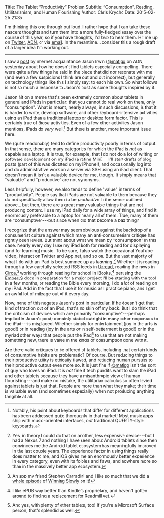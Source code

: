 Title: The Tablet “Productivity” Problem
Subtitle: “Consumption”, Reading, Utilitarianism, and Human Flourishing
Author: Chris Krycho
Date: 2015-02-25 21:35

I'm thinking this one through out loud. I rather hope that I can take these nascent thoughts and turn them into a more fully-fledged essay over the course of this year, so if you have thoughts, I'd *love* to hear them. Hit me up on [Twitter], [ADN], or via [email]. In the meantime... consider this a rough draft of a larger idea I'm working out.

[Twitter]: https://twitter.com/chriskrycho
[ADN]: https://alpha.app.net/chriskrycho
[email]: mailto:chris@krycho.com

---

I saw a [post] by internet acquaintance Jason Irwin ([\@matigo] on ADN) yesterday about how he doesn't find tablets especially compelling. There were quite a few things he said in the piece that did *not* resonate with me (and even a few suspicions I think are out and out incorrect), but generally on technology things like this I simply say: to each his own. So what follows is not so much a response to Jason's post as some thoughts inspired by it.

[post]: https://jasonirwin.ca/2015/02/24/whats-a-tablet-for/
[\@matigo]: https://alpha.app.net/matigo

Jason hit on a meme that's been extremely common about tablets in general and iPads in particular: that you cannot do real work on them, only "consumption". What is meant, nearly always, in such discussions, is that it is harder to write, develop software, and other keyboard-intensive activities using an iPad than a traditional laptop or desktop form factor. This is certainly true of *those* activities. Even of a few other activities Jason mentions, iPads do *very* well.[^music] But there is another, more important issue here.

We (quite readonably) tend to define productivity poorly in terms of output. In that sense, there are many categories for which the iPad is *not* as capable as a laptop. It is true, for example, that I do not do a lot of writing or software development on my iPad (a retina Mini)---I'll start drafts of blog posts (part of this was dictated on my iPhone!), and occasionally log into and do administrative work on a server via SSH using an iPad client. That doesn't mean it isn't a valuable device for me, though. It simply means that "valuable" and "productive" are not synonyms.

Less helpfully, however, we also tends to define "value" in terms of "productivity". People say that iPads are not valuable to them because they do not specifically allow them to be *productive* in the sense outlined above... but then, there are a great many valuable things that are not producing content. I use my iPad daily for a wide array of things, and find it enormously preferable to a laptop for nearly all of them. True, many of them are "consumptive"---but since when did that become a bad thing?

I recognize that the answer may seem obvious against the backdrop of a consumerist culture against which many an anti-consumerism critique has rightly been levied. But think about what we mean by "consumption" in this case. Nearly every day I use my iPad both for reading and for displaying (and for learning) music. To be sure, I also watch the occasional YouTube video, interact on Twitter and App.net, and so on. But the vast majority of what I do with an iPad is best summed up as *learning*.[^android] Whether it is reading through a few carefully selected RSS feeds in [Unread], reading the news in [Circa],[^circa] working through reading for school in iBooks,[^epub] perusing the [EmberJS] docs in preparation for a major project I'll be starting with the tool in a few months, or reading the Bible every morning, I do a *lot* of reading on my iPad. Add in the fact that I use it for music as I practice piano, and I get an awful lot of mileage out of it every day.

[Unread]: http://supertop.co/unread/
[Circa]: http://cir.ca
[EmberJS]: http://emberjs.com

Now, none of this negates Jason's post in particular. If he doesn't get that kind of traction out of an iPad, that's no skin off my back. But I do think that the criticism of devices which are primarily "consumptive"---perhaps implied in Jason's post; certainly stated outright in many other responses to the iPad---is misplaced. Whether simply for entertainment (joy in the arts is good!) or in reading (joy in the arts *or* in self-betterment is good!) or in the myriad other ways that people put the iPad[^other-tablets] to use that are not making something new, there is value in the kinds of consumption done with it.

Are there valid critiques to be offered of tablets, including that certain kinds of consumptive habits are problematic? Of course. But reducing things to their productive utility is ethically flawed, and reducing human pursuits to their productive output even more so. It is just fine if [\@matigo] isn't the sort of guy who loves an iPad. It is *not* fine if tech pundits want to slam the iPad and other tablets because they have a misanthropic view of human flourishing---and make no mistake, the utilitarian calculus so often levied against tablets is just that. People are more than what they make; their time is valuable even (and sometimes especially) when not producing anything tangible at all.

[^music]: Notably, his point about keyboards that differ for different applications has been addressed quite thoroughly in that market! Most music apps ship with music-oriented interfaces, *not* traditional QUERTY-style keyboards.

[^android]: Yes, in theory I could do that on another, less expensive device---but I had a Nexus 7 and nothing I have seen about Android tablets since then convinces me the Android tablet ecosystem has meaningfully improved in the last couple years. The experience factor in using things really does matter to me, and iOS gives me an enormously better experience in every category, even with its foibles and flaws, and nowhere more so than in the massively better app ecosystem.

[^circa]: An app my friend [Stephen Carradini] and I like so much that we did a [whole episode] of [Winning Slowly] on it!

[Stephen Carradini]: http://independentclauses.com/
[whole episode]: http://www.winningslowly.org/2015/01/take-my-money-now/
[Winning Slowly]: http://www.winningslowly.org/

[^epub]: I like ePUB way better than Kindle's proprietary, and haven't gotten around to finding a replacement for [Readmill] yet.

[Readmill]: http://readmill.com

[^other-tablets]: And yes, with plenty of other tablets, too! If you're a Microsoft Surface person, that's splendid as well.